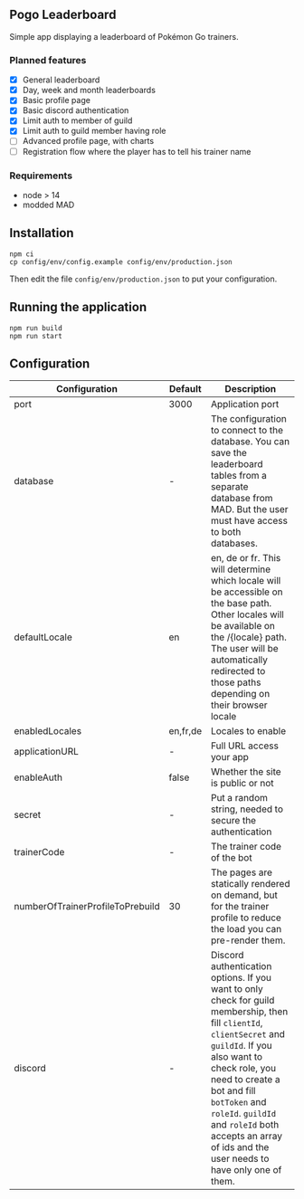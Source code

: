 ## Pogo Leaderboard

Simple app displaying a leaderboard of Pokémon Go trainers.

### Planned features

- [x] General leaderboard
- [x] Day, week and month leaderboards
- [x] Basic profile page
- [x] Basic discord authentication
- [x] Limit auth to member of guild
- [x] Limit auth to guild member having role
- [ ] Advanced profile page, with charts
- [ ] Registration flow where the player has to tell his trainer name

### Requirements

- node > 14
- modded MAD

## Installation

```shell
npm ci
cp config/env/config.example config/env/production.json
```

Then edit the file `config/env/production.json` to put your configuration.

## Running the application

```shell
npm run build
npm run start
```

## Configuration

| Configuration                    | Default  | Description                                                                                                                                                                                                                                                                                                                     |
| -------------------------------- | -------- | ------------------------------------------------------------------------------------------------------------------------------------------------------------------------------------------------------------------------------------------------------------------------------------------------------------------------------- |
| port                             | 3000     | Application port                                                                                                                                                                                                                                                                                                                |
| database                         | -        | The configuration to connect to the database. You can save the leaderboard tables from a separate database from MAD. But the user must have access to both databases.                                                                                                                                                           |
| defaultLocale                    | en       | en, de or fr. This will determine which locale will be accessible on the base path. Other locales will be available on the /{locale} path. The user will be automatically redirected to those paths depending on their browser locale                                                                                           |
| enabledLocales                   | en,fr,de | Locales to enable                                                                                                                                                                                                                                                                                                               |
| applicationURL                   | -        | Full URL access your app                                                                                                                                                                                                                                                                                                        |
| enableAuth                       | false    | Whether the site is public or not                                                                                                                                                                                                                                                                                               |
| secret                           | -        | Put a random string, needed to secure the authentication                                                                                                                                                                                                                                                                        |
| trainerCode                      | -        | The trainer code of the bot                                                                                                                                                                                                                                                                                                     |
| numberOfTrainerProfileToPrebuild | 30       | The pages are statically rendered on demand, but for the trainer profile to reduce the load you can pre-render them.                                                                                                                                                                                                            |
| discord                          | -        | Discord authentication options. If you want to only check for guild membership, then fill `clientId`, `clientSecret` and `guildId`. If you also want to check role, you need to create a bot and fill `botToken` and `roleId`. `guildId` and `roleId` both accepts an array of ids and the user needs to have only one of them. |
